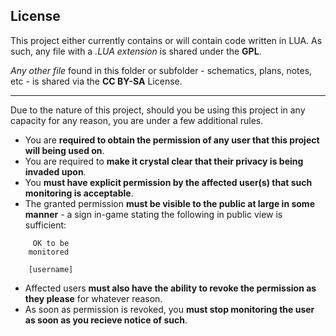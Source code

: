 ## License

This project either currently contains or will contain code written in LUA.  As such, any file with a *.LUA extension* is shared under the **GPL**.

*Any other file* found in this folder or subfolder - schematics, plans, notes, etc - is shared via the **CC BY-SA** License.

****

Due to the nature of this project, should you be using this project in any capacity for any reason, you are under a few additional rules.

* You are **required to obtain the permission of any user that this project will being used on**.
* You are required to **make it crystal clear that their privacy is being invaded upon**.
* You **must have explicit permission by the affected user(s) that such monitoring is acceptable**.
 * The granted permission **must be visible to the public at large in some manner** - a sign in-game stating the following in public view is sufficient:
  
```
     OK to be
	monitored
	
	[username]
```

* Affected users **must also have the ability to revoke the permission as they please** for whatever reason.
 * As soon as permission is revoked, you **must stop monitoring the user as soon as you recieve notice of such**.
